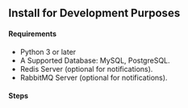 ## Install for Development Purposes


#### Requirements

- Python 3 or later
- A Supported Database: MySQL, PostgreSQL.
- Redis Server (optional for notifications).
- RabbitMQ Server (optional for notifications).


#### Steps
